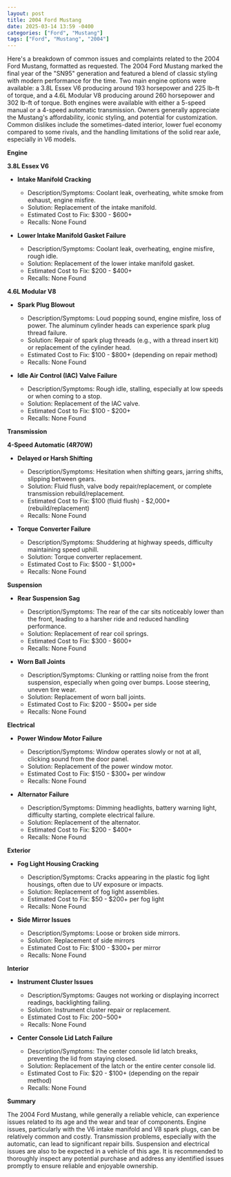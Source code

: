 ```yaml
---
layout: post
title: 2004 Ford Mustang
date: 2025-03-14 13:59 -0400
categories: ["Ford", "Mustang"]
tags: ["Ford", "Mustang", "2004"]
---
```

Here's a breakdown of common issues and complaints related to the 2004 Ford Mustang, formatted as requested. The 2004 Ford Mustang marked the final year of the "SN95" generation and featured a blend of classic styling with modern performance for the time. Two main engine options were available: a 3.8L Essex V6 producing around 193 horsepower and 225 lb-ft of torque, and a 4.6L Modular V8 producing around 260 horsepower and 302 lb-ft of torque. Both engines were available with either a 5-speed manual or a 4-speed automatic transmission. Owners generally appreciate the Mustang's affordability, iconic styling, and potential for customization. Common dislikes include the sometimes-dated interior, lower fuel economy compared to some rivals, and the handling limitations of the solid rear axle, especially in V6 models.

**Engine**

**3.8L Essex V6**

*   **Intake Manifold Cracking**
    *   Description/Symptoms: Coolant leak, overheating, white smoke from exhaust, engine misfire.
    *   Solution: Replacement of the intake manifold.
    *   Estimated Cost to Fix: $300 - $600+
    * Recalls: None Found

*   **Lower Intake Manifold Gasket Failure**
    *   Description/Symptoms: Coolant leak, overheating, engine misfire, rough idle.
    *   Solution: Replacement of the lower intake manifold gasket.
    *   Estimated Cost to Fix: $200 - $400+
    * Recalls: None Found

**4.6L Modular V8**

*   **Spark Plug Blowout**
    *   Description/Symptoms: Loud popping sound, engine misfire, loss of power. The aluminum cylinder heads can experience spark plug thread failure.
    *   Solution: Repair of spark plug threads (e.g., with a thread insert kit) or replacement of the cylinder head.
    *   Estimated Cost to Fix: $100 - $800+ (depending on repair method)
    * Recalls: None Found

*   **Idle Air Control (IAC) Valve Failure**
    *   Description/Symptoms: Rough idle, stalling, especially at low speeds or when coming to a stop.
    *   Solution: Replacement of the IAC valve.
    *   Estimated Cost to Fix: $100 - $200+
     * Recalls: None Found

**Transmission**

**4-Speed Automatic (4R70W)**

*   **Delayed or Harsh Shifting**
    *   Description/Symptoms: Hesitation when shifting gears, jarring shifts, slipping between gears.
    *   Solution: Fluid flush, valve body repair/replacement, or complete transmission rebuild/replacement.
    *   Estimated Cost to Fix: $100 (fluid flush) - $2,000+ (rebuild/replacement)
    * Recalls: None Found

*   **Torque Converter Failure**
    *   Description/Symptoms: Shuddering at highway speeds, difficulty maintaining speed uphill.
    *   Solution: Torque converter replacement.
    *   Estimated Cost to Fix: $500 - $1,000+
    * Recalls: None Found

**Suspension**

*   **Rear Suspension Sag**
    *   Description/Symptoms: The rear of the car sits noticeably lower than the front, leading to a harsher ride and reduced handling performance.
    *   Solution: Replacement of rear coil springs.
    *   Estimated Cost to Fix: $300 - $600+
    * Recalls: None Found

*   **Worn Ball Joints**
    *   Description/Symptoms: Clunking or rattling noise from the front suspension, especially when going over bumps. Loose steering, uneven tire wear.
    *   Solution: Replacement of worn ball joints.
    *   Estimated Cost to Fix: $200 - $500+ per side
    * Recalls: None Found

**Electrical**

*   **Power Window Motor Failure**
    *   Description/Symptoms: Window operates slowly or not at all, clicking sound from the door panel.
    *   Solution: Replacement of the power window motor.
    *   Estimated Cost to Fix: $150 - $300+ per window
    * Recalls: None Found

*   **Alternator Failure**
    *   Description/Symptoms: Dimming headlights, battery warning light, difficulty starting, complete electrical failure.
    *   Solution: Replacement of the alternator.
    *   Estimated Cost to Fix: $200 - $400+
    * Recalls: None Found

**Exterior**

*   **Fog Light Housing Cracking**
    *   Description/Symptoms: Cracks appearing in the plastic fog light housings, often due to UV exposure or impacts.
    *   Solution: Replacement of fog light assemblies.
    *   Estimated Cost to Fix: $50 - $200+ per fog light
    * Recalls: None Found

*   **Side Mirror Issues**
    *   Description/Symptoms: Loose or broken side mirrors.
    *   Solution: Replacement of side mirrors
    *   Estimated Cost to Fix: $100 - $300+ per mirror
    * Recalls: None Found

**Interior**

*   **Instrument Cluster Issues**
    * Description/Symptoms: Gauges not working or displaying incorrect readings, backlighting failing.
    * Solution: Instrument cluster repair or replacement.
    * Estimated Cost to Fix: $200-$500+
    * Recalls: None Found

*   **Center Console Lid Latch Failure**
    *   Description/Symptoms: The center console lid latch breaks, preventing the lid from staying closed.
    *   Solution: Replacement of the latch or the entire center console lid.
    *   Estimated Cost to Fix: $20 - $100+ (depending on the repair method)
    * Recalls: None Found

**Summary**

The 2004 Ford Mustang, while generally a reliable vehicle, can experience issues related to its age and the wear and tear of components. Engine issues, particularly with the V6 intake manifold and V8 spark plugs, can be relatively common and costly. Transmission problems, especially with the automatic, can lead to significant repair bills. Suspension and electrical issues are also to be expected in a vehicle of this age. It is recommended to thoroughly inspect any potential purchase and address any identified issues promptly to ensure reliable and enjoyable ownership.

